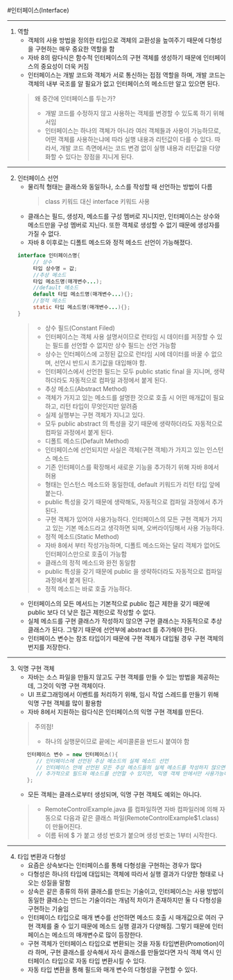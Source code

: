 #인터페이스(Interface)

------------
1. 역할
   - 객체의 사용 방법을 정의한 타입으로 객체의 교환성을 높여주기 때문에 다형성을 구현하는 매우 중요한 역할을 함
   - 자바 8의 람다식은 함수적 인터페이스의 구현 객체를 생성하기 때문에 인터페이스의 중요성이 더욱 커짐
   - 인터페이스는 개발 코드와 객체가 서로 통신하는 접점 역할을 하며, 개발 코드는 객체의 내부 국조를 알 필요가 없고 인터페이스의 메소드만 알고 있으면 된다.
    > 왜 중간에 인터페이스를 두는가?
     > - 개발 코드를 수정하지 않고 사용하는 객체를 변경할 수 있도록 하기 위해서임
     > - 인터페이스는 하나의 객체가 아니라 여러 객체들과 사용이 가능하므로, 어떤 객체를 사용하는냐에 따라 실행 내용과 리턴값이 다를 수 있다. 따라서, 개발 코드 측면에서는 코드 변경 없이 실행 내용과 리턴값을 다양화할 수 있다는 장점을 지니게 된다.

------------
2. 인터페이스 선언
   - 물리적 형태는 클래스와 동일하나, 소스를 작성할 때 선언하는 방법이 다름
      > class 키워드 대신 interface 키워드 사용
   - 클래스는 필드, 생성자, 메소드를 구성 멤버로 지니지만, 인터페이스는 상수와 메소드만을 구성 멤버로 지닌다. 또한 객체로 생성할 수 없기 때문에 생성자를 가질 수 없다.
   - 자바 8 이후로는 디폴트 메소드와 정적 메소드 선언이 가능해졌다.
   ```java
   interface 인터페이스명{
        // 상수
        타입 상수명 = 값;
        //추상 메소드
        타입 메소드명(매개변수...);
        //default 메소드
        default 타입 메소드명(매개변수...){};
        //정적 메소드
        static 타입 메소드명(매개변수...){};
   }
   ```
   > - 상수 필드(Constant Filed)
   >  - 인터페이스는 객체 사용 설명서이므로 런타임 시 데이터를 저장할 수 있는 필드를 선언할 수 없지만 상수 필드는 선언 가능함
   >  - 상수는 인터페이스에 고정된 값으로 런타임 시에 데이터를 바꿀 수 없으며, 선언시 반드시 초기값을 대입해야 함.
   >  - 인터페이스에서 선언한 필드는 모두 public static final 을 지니며, 생략하더라도 자동적으로 컴파일 과정에서 붙게 된다.
   > - 추상 메소드(Abstract Method)
   >  - 객체가 가지고 있는 메소드를 설명한 것으로 호출 시 어떤 매개값이 필요하고, 리턴 타입이 무엇인지만 알려줌
   >  - 실제 실행부는 구현 객체가 지니고 있다.
   >  - 모두 public abstract 의 특성을 갖기 때문에 생략하더라도 자동적으로 컴파일 과정에서 붙게 된다.
   > - 디폴트 메소드(Default Method)
   >  - 인터페이스에 선언되지만 사실은 객체(구현 객체)가 가지고 있는 인스턴스 메소드
   >  - 기존 인터페이스를 확장해서 새로운 기능을 추가하기 위해 자바 8에서 허용
   >  - 형태는 인스턴스 메소드와 동일한데, default 키워드가 리턴 타입 앞에 붙는다.
   >  - public 특성을 갖기 때문에 생략해도, 자동적으로 컴파일 과정에서 추가된다.
   >  - 구현 객체가 있어야 사용가능하다. 인터페이스의 모든 구현 객체가 가지고 있는 기본 메소드라고 생각하면 되며, 오버라이딩해서 사용 가능하다.
   > - 정적 메소드(Static Method)
   >  - 자바 8에서 부터 작성가능하며, 디폴트 메소드와는 달리 객체가 없어도 인터페이스만으로 호출이 가능함
   >  - 클래스의 정적 메소드와 완전 동일함
   >  - public 특성을 갖기 때문에 public 을 생략하더라도 자동적으로 컴파일 과정에서 붙게 된다. 
   >  - 정적 메소드는 바로 호출 가능하다.
   - 인터페이스의 모든 메서드는 기본적으로 public 접근 제한을 갖기 때문에 public 보다 더 낮은 접근 제헌으로 작성할 수 없다.
   - 실체 메소드를 구현 클래스가 작성하지 않으면 구현 클래스는 자동적으로 추상 클래스가 된다. 그렇기 때문에 선언부에 abstract 를 추가해야 한다.
   - 인터페이스 변수는 참조 타입이기 때문에 구현 객체가 대입될 경우 구현 객체의 번지를 저장한다.
------------
3. 익명 구현 객체
   - 자바는 소스 파일을 만들지 않고도 구현 객체를 만들 수 있는 방법을 제공하는데, 그것이 익명 구현 객체이다.
   - UI 프로그래밍에서 이벤트를 처리하기 위해, 임시 작업 스레드를 만들기 위해 익명 구현 객체를 많이 활용함
   - 자바 8에서 지원하는 람다식은 인터페이스의 익명 구현 객체를 만든다.
   > 주의점!
   > - 하나의 실행문이므로 끝에는 세미콜론을 반드시 붙여야 함
   ``` java
      인터페이스 변수 = new 인터페이스(){
         // 인터페이스에 선언된 추상 메소드의 실체 메소드 선언  
         // 인터페이스 안에 선언된 모든 추상 메소드들의 실체 메소드를 작성하지 않으면 컴파일 에러 발생
         // 추가적으로 필드와 메소드를 선언할 수 있지만, 익명 객체 안에서만 사용가능하며 인터페이스 변수로 접근 불가
      };
   ```
   - 모든 객체는 클래스로부터 생성되며, 익명 구현 객체도 예외는 아니다.
   > - RemoteControlExample.java 를 컴파일하면 자바 컴파일러에 의해 자동으로 다음과 같은 클래스 파일(RemoteControlExample$1.class) 이 만들어진다.
   > - 이름 뒤에 $ 가 붙고 생성 번호가 붙으며 생성 번호는 1부터 시작한다.
------------
4. 타입 변환과 다형성
   - 요즘은 상속보다는 인터페이스를 통해 다형성을 구현하는 경우가 많다
   - 다형성은 하나의 타입에 대입되는 객체에 따라서 실행 결과가 다양한 형태로 나오는 성질을 말함
   - 상속은 같은 종류의 하위 클래스를 만드는 기술이고, 인터페이스는 사용 방법이 동일한 클래스는 만드는 기술이라는 개념적 차이가 존재하지만 둘 다 다형성을 구현하는 기술임
   - 인터페이스 타입으로 매개 변수를 선언하면 메소드 호출 시 매개값으로 여러 구현 객체를 줄 수 있기 때문에 메소드 실행 결과가 다양해짐. 그렇기 때문에 인터페이스는 메소드의 매개변수로 많이 등장한다.
   - 구현 객체가 인터페이스 타입으로 변환되는 것을 자동 타입변환(Promotion)이라 하며, 구현 클래스를 상속해서 자식 클래스를 만들었다면 자식 객체 역시 인터페이스 타입으로 자동 타입 변환시킬 수 있다.
   - 자동 타입 변환을 통해 필드와 매개 변수의 다형성을 구현할 수 있다.